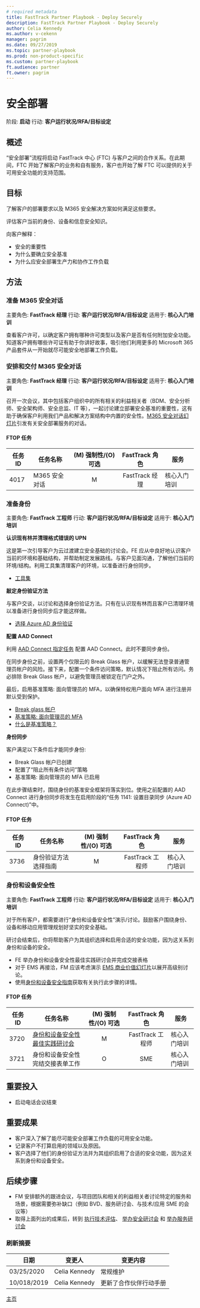 ```yaml
---
# required metadata  
title: FastTrack Partner Playbook - Deploy Securely  
description: FastTrack Partner Playbook - Deploy Securely  
author: Celia Kennedy
ms.author: v-cekenn
manager: pagrim
ms.date: 09/27/2019
ms.topic: partner-playbook
ms.prod: non-product-specific  
ms.custom: partner-playbook  
ft.audience: partner  
ft.owner: pagrim
---
```


# 安全部署

阶段: **启动**
行动: **客户运行状况/RFA/目标设定**

## 概述

“安全部署”流程将启动 FastTrack 中心 (FTC) 与客户之间的合作关系。在此期间，FTC 开始了解客户的业务和自有服务，客户也开始了解 FTC 可以提供的关于可用安全功能的支持范围。

## 目标

了解客户的部署要求以及 M365 安全解决方案如何满足这些要求。

评估客户当前的身份、设备和信息安全知识。

向客户解释：

  - 安全的重要性
  - 为什么要确立安全基准
  - 为什么应安全部署生产力和协作工作负载

## 方法

### 准备 M365 安全对话

主要角色: **FastTrack 经理**
行动: **客户运行状况/RFA/目标设定**
适用于: **核心入门培训**

查看客户许可，以确定客户拥有哪种许可类型以及客户是否有任何附加安全功能。知道客户拥有哪些许可证有助于你讲好故事，吸引他们利用更多的 Microsoft 365 产品套件从一开始就尽可能安全地部署工作负载。

### 安排和交付 M365 安全对话

主要角色: **FastTrack 经理**
行动: **客户运行状况/RFA/目标设定**
适用于: **核心入门培训**

召开一次会议，其中包括客户组织中的所有相关的利益相关者（BDM、安全分析师、安全架构师、安全总监、IT 等），一起讨论建立部署安全基准的重要性，这有助于确保客户利用我们产品和解决方案结构中内置的安全性。[M365 安全对话幻灯片](https://aka.ms/frp-sandcconversation)引发有关安全部署服务的对话。

#### FTOP 任务

| 任务 ID| 任务名称| (M) 强制性/(O) 可选|  FastTrack 角色| 服务|
| -------| --------------------------| :----------------------: | :---------------: | ---------------|
| 4017| M365 安全对话|            M| FastTrack 经理| 核心入门培训|

### 准备身份

主要角色: **FastTrack 工程师**
行动: **客户运行状况/RFA/目标设定**
适用于: **核心入门培训**

**认识现有林并清理格式错误的 UPN**

这是第一次引导客户为云过渡建立安全基础的讨论会。FE 应从中良好地认识客户当前的环境和基础结构，并帮助制定发展路线。与客户见面沟通，了解他们当前的环境/结构。利用工具集清理客户的环境，以准备进行身份同步。

  - [工具集](https://docs.microsoft.com/en-us/office365/enterprise/install-and-run-idfix)

**敲定身份验证方法**

与客户交谈，以讨论和选择身份验证方法。只有在认识现有林而且客户已清理环境以准备进行身份同步后才能这样做。 

  - [选择 Azure AD 身份验证](https://go.microsoft.com/fwlink/?linkid=873173)

**配置 AAD Connect**

利用 [AAD Connect 指定任务](https://docs.microsoft.com/en-us/office365/enterprise/set-up-directory-synchronization) 配置 AAD Connect。此时不要同步身份。

在同步身份之前，设置两个仅限云的 Break Glass 帐户，以缓解无法登录普通管理员帐户的风险。接下来，配置一个条件访问策略，默认情况下阻止所有访问。务必排除 Break Glass 帐户，以避免管理员被锁定在门户之外。

最后，启用基准策略: 面向管理员的 MFA，以确保特权用户面向 MFA 进行注册并默认受到保护。 

  - [Break glass 帐户](https://docs.microsoft.com/en-us/azure/active-directory/users-groups-roles/directory-emergency-access)
  - [基准策略: 面向管理员的 MFA](https://docs.microsoft.com/en-us/azure/active-directory/conditional-access/baseline-protection)
  - [什么是基准策略？](https://docs.microsoft.com/en-us/azure/active-directory/conditional-access/baseline-protection)
  
**身份同步**

客户满足以下条件后才能同步身份:  

  - Break Glass 帐户已创建
  - 配置了“阻止所有条件访问”策略
  - 基准策略: 面向管理员的 MFA 已启用

在此步骤结束时，围绕身份的基准安全框架将落实到位。使用之前配置的 AAD Connect 进行身份同步将发生在启用阶段的“任务 1141: 设置目录同步 (Azure AD Connect)”中。

#### FTOP 任务

| 任务 ID| 任务名称| (M) 强制性/(O) 可选|   FastTrack 角色| 服务|
| -------| ----------------------------------------------| :----------------------: | :----------------: | ---------------|
| 3736| 身份验证方法选择指南|            M| FastTrack 工程师| 核心入门培训|

### 身份和设备安全性

主要角色: **FastTrack 工程师**
行动: **客户运行状况/RFA/目标设定**
适用于: **核心入门培训**

对于所有客户，都需要进行“身份和设备安全性”演示/讨论。鼓励客户围绕身份、设备和移动应用管理规划好坚实的安全基础。

研讨会结束后，你将帮助客户为其组织选择和启用合适的安全功能，因为这关系到身份和设备的安全。

  - FE 举办身份和设备安全性最佳实践研讨会并完成交接表格
  - 对于 EMS 再接洽，FM 应该考虑演示 [EMS 商业价值幻灯片](https://aka.ms/AA54548)以展开高级别讨论。
  - 使用[身份和设备安全指南](https://aka.ms/FRPDeploySecurelyGuidance)获取有关执行此步骤的详情。

#### FTOP 任务

| 任务 ID| 任务名称| (M) 强制性/(O) 可选|   FastTrack 角色| 服务|
| -------| ---------------------------------------------------------| :----------------------: | :----------------: | ---------------|
| 3720| [身份和设备安全性最佳实践研讨会](https://aka.ms/FRPDeploySecurelyGuidance)|            M| FastTrack 工程师| 核心入门培训|
| 3721| 身份和设备安全性完结交接表单工作|            O|        SME| 核心入门培训|

## 重要投入

  - 启动电话会议结束

## 重要成果

  - 客户深入了解了能尽可能安全部署工作负载的可用安全功能。
  - 记录客户不打算启用的领域以及原因。
  - 客户选择了他们的身份验证方法并为其组织启用了合适的安全功能，因为这关系到身份和设备安全。

## 后续步骤

  - FM 安排额外的跟进会议，与项目团队和相关的利益相关者讨论特定的服务和场景，根据需要弥补缺口（例如 BVD、服务研讨会、与技术/应用 SME 的会议等）  
  - 取得上面列出的成果后，转到 [执行技术评估](assess-conduct-technical-assessment-partner-sc.md)、
    [举办安全研讨会](assess-conduct-security-workshops-partner-sc.md) 和 [举办服务研讨会](assess-conduct-services-workshops-partner-sc.md)

### 刷新摘要

|日期|变更人|变更内容|
|---------|---------------|----------------------------|
|03/25/2020| Celia Kennedy| 常规维护|
|10/018/2019| Celia Kennedy| 更新了合作伙伴行动手册|

[主页](http://partner-docs.microsoft.com)
